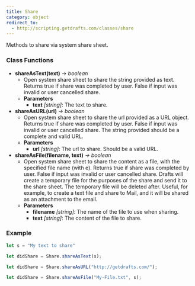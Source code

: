 ```yaml
---
title: Share
category: object
redirect_to:
  - http://scripting.getdrafts.com/classes/share
---
```


Methods to share via system share sheet.

### Class Functions

- **shareAsText(text)** *-> boolean*
  - Open system share sheet to share the string provided as text. Returns true if share was completed by user. False if input was invalid or user cancelled share.
  - **Parameters**
    - **text** _[string]_: The text to share.
- **shareAsURL(url)** *-> boolean*
  - Open system share sheet to share the url provided as a URL object. Returns true if share was completed by user. False if input was invalid or user cancelled share. The string provided should be a complete and valid URL.
  - **Parameters**
    - **url** _[string]_: The url to share. Should be a valid URL.
- **shareAsFile(filename, text)** *-> boolean*
  - Open system share sheet to share the content as a file, with the specified file name (with e). Returns true if share was completed by user. False if input was invalid or user cancelled share. Drafts will create a temporary file for the purposes of the share and send it to the share sheet. The temporary file will be deleted after. Useful, for example, to create a text file and share to Mail, and it will be shared as an attachment to the email.
  - **Parameters**
    - **filename** _[string]_: The name of the file to use when sharing.
    - **text** _[string]_: The content of the file to share.

### Example

```javascript
let s = "My text to share"

let didShare = Share.shareAsText(s);

let didShare = Share.shareAsURL("http://getdrafts.com/");

let didShare = Share.shareAsFile("My-File.txt", s);
```